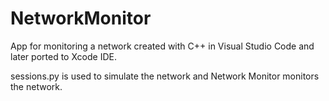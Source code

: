 # NetworkMonitor

App for monitoring a network created with C++ in Visual Studio Code and later ported to Xcode IDE.

sessions.py is used to simulate the network and Network Monitor monitors the network.
